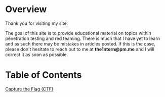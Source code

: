 # Overview

Thank you for visiting my site.

The goal of this site is to provide educational material on topics within penetration testing and red teaming. There is much that I have yet to learn and as such there may be mistakes in articles posted. If this is the case, please don't hesitate to reach out to me at __the1ntern@pm.me__ and I will correct it as soon as possible.

# Table of Contents

[Capture the Flag (CTF)](https://blog.the1ntern.net/ctf)
